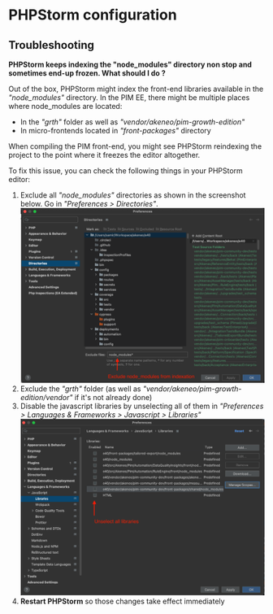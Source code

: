 # PHPStorm configuration

## Troubleshooting

**PHPStorm keeps indexing the "node_modules" directory non stop and sometimes end-up frozen. What should I do ?**

Out of the box, PHPStorm might index the front-end libraries available in the _"node_modules"_ directory. In the PIM EE, there might be multiple places where node_modules are located:

- In the _"grth"_ folder as well as _"vendor/akeneo/pim-growth-edition"_
- In micro-frontends located in _"front-packages"_ directory

When compiling the PIM front-end, you might see PHPStorm reindexing the project to the point where it freezes the editor altogether.

To fix this issue, you can check the following things in your PHPStorm editor:
1. Exclude all _"node_modules"_ directories as shown in the screenshot below. Go in _"Preferences > Directories"_.
![Exclude "node_modules" directories in the PHPStorm configuration](phpstorm_configuration/exclude_node_modules.png)
2. Exclude the _"grth"_ folder (as well as _"vendor/akeneo/pim-growth-edition/vendor"_ if it's not already done)
3. Disable the javascript libraries by unselecting all of them in _"Preferences > Languages & Frameworks > Javascript > Libraries"_
![Unselect Javascript libraries](phpstorm_configuration/unselect_libraries.png)
4. **Restart PHPStorm** so those changes take effect immediately
